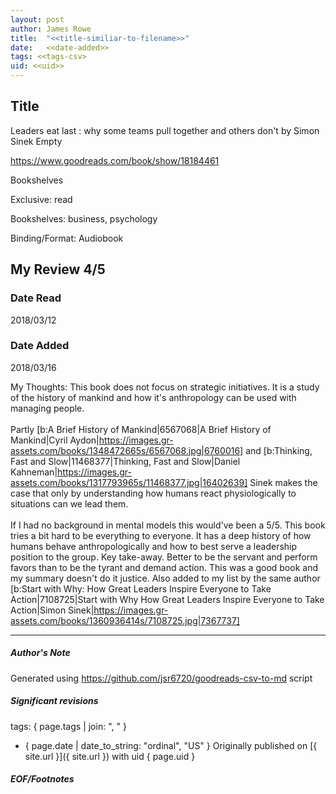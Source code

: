 ```yaml
---
layout: post
author: James Rowe
title:  "<<title-similiar-to-filename>>"
date:   <<date-added>>
tags: <<tags-csv>
uid: <<uid>>
---
```


<!-- highly dependent on how you personally use jekyll templates, and how you want this to show up -->

## Title

Leaders eat last : why some teams pull together and others don't by Simon Sinek
Empty 

https://www.goodreads.com/book/show/18184461

Bookshelves

Exclusive: read

Bookshelves: business, psychology

Binding/Format: Audiobook

## My Review 4/5

### Date Read
2018/03/12

### Date Added
2018/03/16

My Thoughts: This book does not focus on strategic initiatives. It is a study of the history of mankind and how it's anthropology can be used with managing people.<br/><br/>Partly [b:A Brief History of Mankind|6567068|A Brief History of Mankind|Cyril Aydon|https://images.gr-assets.com/books/1348472665s/6567068.jpg|6760016] and [b:Thinking, Fast and Slow|11468377|Thinking, Fast and Slow|Daniel Kahneman|https://images.gr-assets.com/books/1317793965s/11468377.jpg|16402639] Sinek makes the case that only by understanding how humans react physiologically to situations can we lead them.<br/><br/>If I had no background in mental models this would've been a 5/5. This book tries a bit hard to be everything to everyone. It has a deep history of how humans behave anthropologically and how to best serve a leadership position to the group. Key take-away. Better to be the servant and perform favors than to be the tyrant and demand action. This was a good book and my summary doesn't do it justice. Also added to my list by the same author [b:Start with Why: How Great Leaders Inspire Everyone to Take Action|7108725|Start with Why  How Great Leaders Inspire Everyone to Take Action|Simon Sinek|https://images.gr-assets.com/books/1360936414s/7108725.jpg|7367737]

---

##### Author's Note

Generated using https://github.com/jsr6720/goodreads-csv-to-md script

##### Significant revisions

tags: { page.tags | join: ", " } <!-- todo move this somewhere -->

- { page.date | date_to_string: "ordinal", "US" } Originally published on [{ site.url }]({ site.url }) with uid { page.uid }

##### EOF/Footnotes
